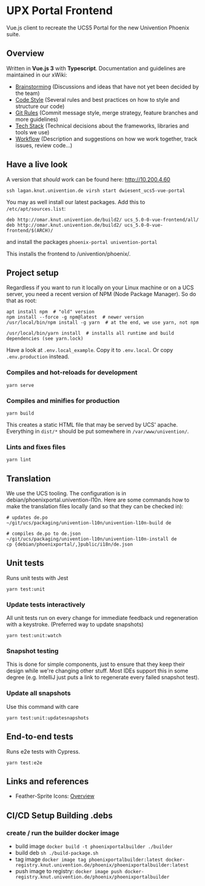 # UPX Portal Frontend

Vue.js client to recreate the UCS5 Portal for the new Univention Phoenix suite.

## Overview

Written in **Vue.js 3** with **Typescript**. Documentation and guidelines are maintained in our xWiki:
- [Brainstorming](https://projects.univention.de/xwiki/wiki/upx/view/UPX%20Portal/Development%20Guidelines/Brainstorming/) (Discussions and ideas that have not yet been decided by the team)
- [Code Style](https://projects.univention.de/xwiki/wiki/upx/view/UPX%20Portal/Development%20Guidelines/Code%20Style/) (Several rules and best practices on how to style and structure our code)
- [Git Rules](https://projects.univention.de/xwiki/wiki/upx/view/UPX%20Portal/Development%20Guidelines/Git%20Rules/) (Commit message style, merge strategy, feature branches and more guidelines)
- [Tech Stack](https://projects.univention.de/xwiki/wiki/upx/view/UPX%20Portal/Development%20Guidelines/Tech%20Stack/) (Technical decisions about the frameworks, libraries and tools we use)
- [Workflow](https://projects.univention.de/xwiki/wiki/upx/view/UPX%20Portal/Development%20Guidelines/Workflow/) (Description and suggestions on how we work together, track issues, review code...)

## Have a live look

A version that *should* work can be found here: http://10.200.4.60

`ssh lagan.knut.univention.de virsh start dwiesent_ucs5-vue-portal`

You may as well install our latest packages. Add this to `/etc/apt/sources.list`:

```
deb http://omar.knut.univention.de/build2/ ucs_5.0-0-vue-frontend/all/
deb http://omar.knut.univention.de/build2/ ucs_5.0-0-vue-frontend/$(ARCH)/
```

and install the packages `phoenix-portal univention-portal`

This installs the frontend to /univention/phoenix/.

## Project setup

Regardless if you want to run it locally on your Linux machine or on a UCS
server, you need a recent version of NPM (Node Package Manager). So do that as
root:

```
apt install npm  # "old" version
npm install --force -g npm@latest  # newer version
/usr/local/bin/npm install -g yarn  # at the end, we use yarn, not npm

/usr/local/bin/yarn install  # installs all runtime and build dependencies (see yarn.lock)
```

Have a look at `.env.local_example`. Copy it to `.env.local`. Or copy
`.env.production` instead.

### Compiles and hot-reloads for development
```
yarn serve
```

### Compiles and minifies for production
```
yarn build
```

This creates a static HTML file that may be served by UCS' apache. Everything in `dist/*` should be put somewhere in `/var/www/univention/`.

### Lints and fixes files
```
yarn lint
```

## Translation

We use the UCS tooling. The configuration is in debian/phoenixportal.univention-l10n. Here are some commands how to make the translation files locally (and so that they can be checked in):

```
# updates de.po
~/git/ucs/packaging/univention-l10n/univention-l10n-build de

# compiles de.po to de.json
~/git/ucs/packaging/univention-l10n/univention-l10n-install de
cp {debian/phoenixportal/,}public/i18n/de.json
```

## Unit tests
Runs unit tests with Jest
```
yarn test:unit
```

### Update tests interactively
All unit tests run on every change for immediate feedback und regeneration with a keystroke.
(Preferred way to update snapshots)
```
yarn test:unit:watch
```

### Snapshot testing
This is done for simple components, just to ensure that they keep their design while we're changing other stuff.
Most IDEs support this in some degree (e.g. IntelliJ just puts a link to regenerate every failed snapshot test).

### Update all snapshots
Use this command with care
```
yarn test:unit:updatesnapshots
```

## End-to-end tests
Runs e2e tests with Cypress.
```
yarn test:e2e
```

## Links and references

- Feather-Sprite Icons: [Overview](https://feathericons.com/)

## CI/CD Setup Building .debs
### create / run the builder docker image
* build image `docker build -t phoenixportalbuilder ./builder`
* build deb `sh ./build-package.sh`
* tag image `docker image tag phoenixportalbuilder:latest docker-registry.knut.univention.de/phoenix/phoenixportalbuilder:latest`
* push image to registry: `docker image push docker-registry.knut.univention.de/phoenix/phoenixportalbuilder`

